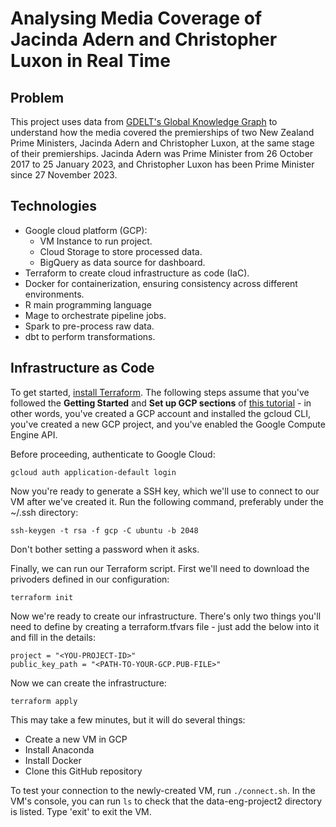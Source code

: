 # Analysing Media Coverage of Jacinda Adern and Christopher Luxon in Real Time

## Problem
This project uses data from [GDELT's Global Knowledge Graph](https://blog.gdeltproject.org/introducing-gkg-2-0-the-next-generation-of-the-gdelt-global-knowledge-graph/) to understand how the media covered the premierships of two New Zealand Prime Ministers, Jacinda Adern and Christopher Luxon, at the same stage of their premierships. Jacinda Adern was Prime Minister from 26 October 2017 to 25 January 2023, and Christopher Luxon has been Prime Minister since 27 November 2023.

## Technologies
* Google cloud platform (GCP):
  * VM Instance to run project.
  * Cloud Storage to store processed data.
  * BigQuery as data source for dashboard.
* Terraform to create cloud infrastructure as code (IaC).
* Docker for containerization, ensuring consistency across different environments.
* R main programming language
* Mage to orchestrate pipeline jobs.
* Spark to pre-process raw data.
* dbt to perform transformations.

## Infrastructure as Code
To get started, [install Terraform](https://developer.hashicorp.com/terraform/tutorials/gcp-get-started/install-cli). The following steps assume that you've followed the **Getting Started** and **Set up GCP sections** of [this tutorial](https://developer.hashicorp.com/terraform/tutorials/gcp-get-started/google-cloud-platform-build) - in other words, you've created a GCP account and installed the gcloud CLI, you've created a new GCP project, and you've enabled the Google Compute Engine API.

Before proceeding, authenticate to Google Cloud:

`gcloud auth application-default login`

Now you're ready to generate a SSH key, which we'll use to connect to our VM after we've created it. Run the following command, preferably under the ~/.ssh directory:

`ssh-keygen -t rsa -f gcp -C ubuntu -b 2048`

Don't bother setting a password when it asks.

Finally, we can run our Terraform script. First we'll need to download the privoders defined in our configuration:

`terraform init`

Now we're ready to create our infrastructure. There's only two things you'll need to define by creating a terraform.tfvars file - just add the below into it and fill in the details:

    project = "<YOU-PROJECT-ID>"
    public_key_path = "<PATH-TO-YOUR-GCP.PUB-FILE>"

Now we can create the infrastructure:

`terraform apply`

This may take a few minutes, but it will do several things:
* Create a new VM in GCP
* Install Anaconda
* Install Docker
* Clone this GitHub repository

To test your connection to the newly-created VM, run `./connect.sh`. In the VM's console, you can run `ls` to check that the data-eng-project2 directory is listed. Type 'exit' to exit the VM.